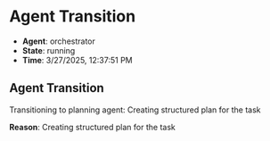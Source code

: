 # Agent Transition

- **Agent**: orchestrator
- **State**: running
- **Time**: 3/27/2025, 12:37:51 PM

## Agent Transition

Transitioning to planning agent: Creating structured plan for the task

**Reason**: Creating structured plan for the task


